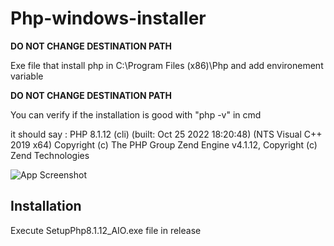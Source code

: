 # Php-windows-installer
**DO NOT CHANGE DESTINATION PATH**

Exe file that install php in C:\Program Files (x86)\Php and add environement variable


**DO NOT CHANGE DESTINATION PATH**


You can verify if the installation is good with "php -v" in cmd

it should say :
PHP 8.1.12 (cli) (built: Oct 25 2022 18:20:48) (NTS Visual C++ 2019 x64)
Copyright (c) The PHP Group
Zend Engine v4.1.12, Copyright (c) Zend Technologies

![App Screenshot](https://i.ibb.co/tK1RqHm/image.png)

## Installation

Execute SetupPhp8.1.12_AIO.exe file in release
    
